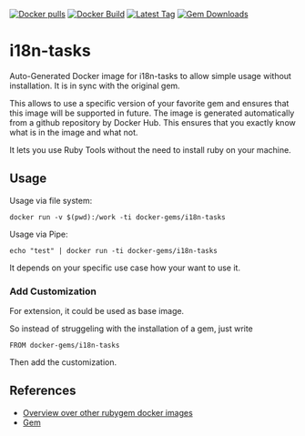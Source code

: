 [![Docker pulls](https://img.shields.io/docker/pulls/rubygem/i18n-tasks.svg)](https://hub.docker.com/r/rubygem/i18n-tasks/)
[![Docker Build](https://img.shields.io/docker/automated/rubygem/i18n-tasks.svg)](https://hub.docker.com/r/rubygem/i18n-tasks/)
[![Latest Tag](https://img.shields.io/github/tag/docker-rubygem/i18n-tasks.svg)](https://hub.docker.com/r/rubygem/i18n-tasks/)
[![Gem Downloads](https://img.shields.io/gem/dt/i18n-tasks.svg)](https://rubygems.org/gems/i18n-tasks/)
# i18n-tasks

Auto-Generated Docker image for i18n-tasks to allow simple usage without installation.
It is in sync with the original gem.

This allows to use a specific version of your favorite gem and ensures that this image will be supported in future.
The image is generated automatically from a github repository by Docker Hub.
This ensures that you exactly know what is in the image and what not.

It lets you use Ruby Tools without the need to install ruby on your machine.

## Usage

Usage via file system:

`docker run -v $(pwd):/work -ti docker-gems/i18n-tasks`

Usage via Pipe:

`echo "test" | docker run -ti docker-gems/i18n-tasks`

It depends on your specific use case how your want to use it.

### Add Customization

For extension, it could be used as base image.

So instead of struggeling with the installation of a gem, just write

`FROM docker-gems/i18n-tasks`

Then add the customization.

## References

 - [Overview over other rubygem docker images](https://github.com/thinkbot/docker-rubygem)
 - [Gem](https://rubygems.org/gems/i18n-tasks/)
